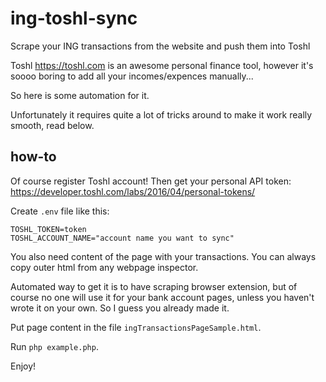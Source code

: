 # ing-toshl-sync
Scrape your ING transactions from the website and push them into Toshl

Toshl https://toshl.com is an awesome personal finance tool, however it's soooo boring to add
all your incomes/expences manually...

So here is some automation for it.

Unfortunately it requires quite a lot of tricks around to make it work really smooth, read below.

## how-to

Of course register Toshl account! Then get your personal API token: https://developer.toshl.com/labs/2016/04/personal-tokens/ 

Create `.env` file like this:

```
TOSHL_TOKEN=token
TOSHL_ACCOUNT_NAME="account name you want to sync"
```

You also need content of the page with your transactions.
You can always copy outer html from any webpage inspector.

Automated way to get it is to have scraping browser extension,
but of course no one will use it for your bank account pages, unless you
haven't wrote it on your own. So I guess you already made it.

Put page content in the file `ingTransactionsPageSample.html`.

Run `php example.php`.

Enjoy!
